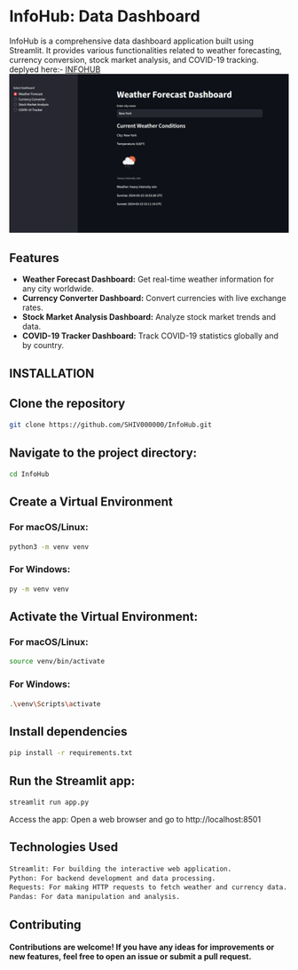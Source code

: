 # InfoHub: Data Dashboard

InfoHub is a comprehensive data dashboard application built using Streamlit. It provides various functionalities related to weather forecasting, currency conversion, stock market analysis, and COVID-19 tracking.
deplyed here:- [INFOHUB](https://shiv000000-infohub-app-ziyzec.streamlit.app)
![infohub](infohub.png)

## Features

- **Weather Forecast Dashboard:** Get real-time weather information for any city worldwide.
- **Currency Converter Dashboard:** Convert currencies with live exchange rates.
- **Stock Market Analysis Dashboard:** Analyze stock market trends and data.
- **COVID-19 Tracker Dashboard:** Track COVID-19 statistics globally and by country.

## INSTALLATION

## Clone the repository

```bash
git clone https://github.com/SHIV000000/InfoHub.git
```

## Navigate to the project directory:

```bash
cd InfoHub
```
## Create a Virtual Environment

### For macOS/Linux:

```bash
python3 -m venv venv
```

### For Windows:

```bash
py -m venv venv
```

## Activate the Virtual Environment:

### For macOS/Linux:

```bash
source venv/bin/activate
```

### For Windows:

```bash
.\venv\Scripts\activate
```
## Install dependencies

```bash
pip install -r requirements.txt
```
## Run the Streamlit app:

```bash
streamlit run app.py
```
Access the app:
Open a web browser and go to http://localhost:8501

## Technologies Used
```bash
Streamlit: For building the interactive web application.
Python: For backend development and data processing.
Requests: For making HTTP requests to fetch weather and currency data.
Pandas: For data manipulation and analysis.
```
## Contributing
#### Contributions are welcome! If you have any ideas for improvements or new features, feel free to open an issue or submit a pull request.
